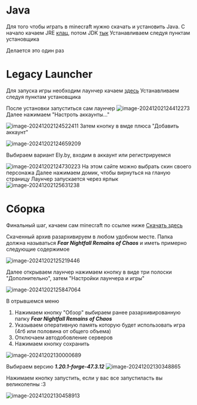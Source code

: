 # Java
Для того чтобы играть в minecraft нужно скачать и установить Java.
С начало качаем JRE [клац](https://javadl.oracle.com/webapps/download/AutoDL?BundleId=251408_0d8f12bc927a4e2c9f8568ca567db4ee), потом JDK [тык](https://download.oracle.com/java/17/archive/jdk-17.0.12_windows-x64_bin.exe)
Устанавливаем следуя пунктам установщика

Делается это один раз

# Legacy Launcher
Для запуска игры необходим лаунчер качаем [здесь](https://llaun.ch/en)
Устанавливаем следуя пунктам установщика

После установки запуститься сам лаунчер
![image-20241202124412273](https://github.com/kirN-dev/Fear-Nightfall-Guide/tree/main/ImagesImages/image-20241202124412273.png)
Далее нажимаем "Настроть аккаунты..."

![image-20241202124522411](https://github.com/kirN-dev/Fear-Nightfall-Guide/tree/main/ImagesImages/image-20241202124522411.png)
Затем кнопку в вмде плюса "Добавить аккаунт"

![image-20241202124659209](https://github.com/kirN-dev/Fear-Nightfall-Guide/tree/main/ImagesImages/image-20241202124659209.png)

Выбираем вариант Ely.by, входим в аккаунт или регистрируемся

![image-20241202124730223](https://github.com/kirN-dev/Fear-Nightfall-Guide/tree/main/ImagesImages/image-20241202124730223.png)
На этом сайте можно выбрать скин своего персонажа
Далее нажимаем домик, чтобы вирнуться на гланую страницу
Лаунчер запускается через ярлык
![image-20241202125631238](https://github.com/kirN-dev/Fear-Nightfall-Guide/tree/main/ImagesImages/image-20241202125631238.png)

# Сборка

Финальный шаг, качаем сам minecraft по ссылке ниже
[Скачать здесь](https://disk.yandex.ru/d/t2vaC0W2dmzcIA)

Скаченный архив разархивируем в любом удобном месте. Папка должна называться ***Fear Nightfall Remains of Chaos*** и иметь примерно следующие содержимое

![image-20241202125219446](https://github.com/kirN-dev/Fear-Nightfall-Guide/tree/main/ImagesImages/image-20241202125219446.png)

Далее открываем лаунчер нажимаем кнопку в виде три полоски "Дополнительно", затем "Настройки лаунчера и игры"

![image-20241202125847064](https://github.com/kirN-dev/Fear-Nightfall-Guide/tree/main/ImagesImages/image-20241202125847064.png)

В отрывшемся меню
1) Нажимаем кнопку "Обзор" выбираем ранее разархивированную папку ***Fear Nightfall Remains of Chaos***
2) Указываем оперативную память которую будет использовать игра (4гб или половина от общего объема)
3) Отключаем автодобовление серверов
4) Нажимаем кнопку сохранить

![image-20241202130000689](https://github.com/kirN-dev/Fear-Nightfall-Guide/tree/main/ImagesImages/image-20241202130000689.png)

Выбираем версию ***1.20.1-forge-47.3.12***
![image-20241202130348865](https://github.com/kirN-dev/Fear-Nightfall-Guide/tree/main/ImagesImages/image-20241202130348865.png)

Нажимаем кнопку запустить, если у вас все запустиласть вы великолепны :3

![image-20241202130458913](https://github.com/kirN-dev/Fear-Nightfall-Guide/tree/main/ImagesImages/image-20241202130458913.png)